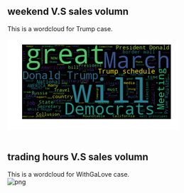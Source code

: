 ## weekend V.S sales volumn
This is a wordcloud for Trump case.
<br>
<br>
![png](./picture/week4_eng.png)<br><br>

## trading hours V.S sales volumn
This is a wordcloud for WithGaLove case.
<br>
![png](./picture/week4_chs.png)<br><br>
<br><br>
